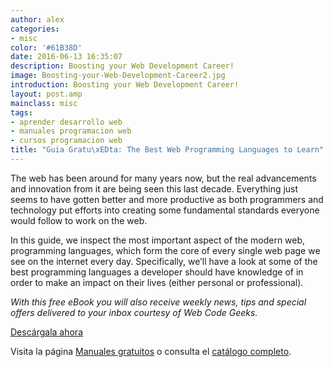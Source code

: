 ```yaml
---
author: alex
categories:
- misc
color: '#61B38D'
date: 2016-06-13 16:35:07
description: Boosting your Web Development Career!
image: Boosting-your-Web-Development-Career2.jpg
introduction: Boosting your Web Development Career!
layout: post.amp
mainclass: misc
tags:
- aprender desarrollo web
- manuales programacion web
- cursos programacion web
title: "Guia Gratu\xEDta: The Best Web Programming Languages to Learn"
---
```


<figure>
<a href="http://bashyc-blogspot.tradepub.com/c/pubRD.mpl?sr=oc&_t=oc:&qf=w_webd10"><amp-img on="tap:lightbox1" role="button" tabindex="0" layout="responsive" src="/img/Boosting-your-Web-Development-Career2.jpg" title="{{ page.title }}" alt="{{ page.title }}" width="1200px" height="630px" /></a>
</figure>

The web has been around for many years now, but the real advancements and innovation from it are being seen this last decade. Everything just seems to have gotten better and more productive as both programmers and technology put efforts into creating some fundamental standards everyone would follow to work on the web.

<!--more-->

In this guide, we inspect the most important aspect of the modern web, programming languages, which form the core of every single web page we see on the internet every day. Specifically, we’ll have a look at some of the best programming languages a developer should have knowledge of in order to make an impact on their lives (either personal or professional).

_With this free eBook you will also receive weekly news, tips and special offers delivered to your inbox courtesy of Web Code Geeks._

<div class="button-post">
<a href="http://bashyc-blogspot.tradepub.com/c/pubRD.mpl?sr=oc&_t=oc:&qf=w_webd10" target="_blank">Descárgala ahora</a>
</div>

Visita la página [Manuales gratuitos][1] o consulta el [catálogo completo][2].

[1]: https://elbauldelprogramador.com/manuales-gratuitos/
[2]: http://elbauldelprogramador.tradepub.com/category/information-technology/1207/ "Catálogo completo de Guías gratuítas "